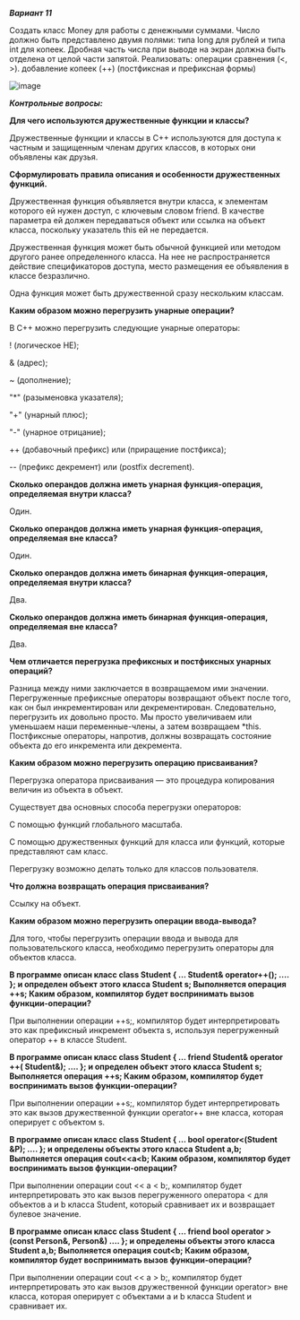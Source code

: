 ***Вариант 11***

Создать класс Money для работы с денежными суммами. Число должно быть представлено двумя полями: типа long для рублей и типа int для копеек. Дробная часть числа при выводе на экран должна быть отделена от целой части запятой. Реализовать: операции сравнения (<, >). добавление копеек (++) (постфиксная и префиксная формы)

![image](https://github.com/user-attachments/assets/5bfb29c0-dcdc-4af7-a6ec-b587c1fd5e6e)


***Контрольные вопросы:***

**Для чего используются дружественные функции и классы?**

Дружественные функции и классы в C++ используются для доступа к частным и защищенным членам других классов, в которых они объявлены как друзья.

**Сформулировать правила описания и особенности дружественных функций.**

Дружественная функция объявляется внутри класса, к элементам которого ей нужен доступ, с ключевым словом friend. В качестве параметра ей должен передаваться объект или ссылка на объект класса, поскольку указатель this ей не передается.

Дружественная функция может быть обычной функцией или методом другого ранее определенного класса. На нее не распространяется действие спецификаторов доступа, место размещения ее объявления в классе безразлично.

Одна функция может быть дружественной сразу нескольким классам.

**Каким образом можно перегрузить унарные операции?**

В C++ можно перегрузить следующие унарные операторы:

! (логическое НЕ);

& (адрес);

~ (дополнение);

"*" (разыменовка указателя);

"+" (унарный плюс);

"-" (унарное отрицание);

++ (добавочный префикс) или (приращение постфикса);

-- (префикс декремент) или (postfix decrement).

**Сколько операндов должна иметь унарная функция-операция, определяемая внутри класса?**

Один.

**Сколько операндов должна иметь унарная функция-операция, определяемая вне класса?**

Один.

**Сколько операндов должна иметь бинарная функция-операция, определяемая внутри класса?**

Два.

**Сколько операндов должна иметь бинарная функция-операция, определяемая вне класса?**

Два.

**Чем отличается перегрузка префиксных и постфиксных унарных операций?**

Разница между ними заключается в возвращаемом ими значении. Перегруженные префиксные операторы возвращают объект после того, как он был инкрементирован или декрементирован. Следовательно, перегрузить их довольно просто. Мы просто увеличиваем или уменьшаем наши переменные-члены, а затем возвращаем *this. Постфиксные операторы, напротив, должны возвращать состояние объекта до его инкремента или декремента.

**Каким образом можно перегрузить операцию присваивания?**

Перегрузка оператора присваивания — это процедура копирования величин из объекта в объект.

Существует два основных способа перегрузки операторов:

С помощью функций глобального масштаба.

С помощью дружественных функций для класса или функций, которые представляют сам класс.

Перегрузку возможно делать только для классов пользователя.

**Что должна возвращать операция присваивания?**

Ссылку на объект.

**Каким образом можно перегрузить операции ввода-вывода?**

Для того, чтобы перегрузить операции ввода и вывода для пользовательского класса, необходимо перегрузить операторы для объектов класса.

**В программе описан класс class Student { … Student& operator++(); …. }; и определен объект этого класса Student s; Выполняется операция ++s; Каким образом, компилятор будет воспринимать вызов функции-операции?**

При выполнении операции ++s;, компилятор будет интерпретировать это как префиксный инкремент объекта s, используя перегруженный оператор ++ в классе Student.

**В программе описан класс class Student { … friend Student& operator ++( Student&); …. }; и определен объект этого класса Student s; Выполняется операция ++s; Каким образом, компилятор будет воспринимать вызов функции-операции?**

При выполнении операции ++s;, компилятор будет интерпретировать это как вызов дружественной функции operator++ вне класса, которая оперирует с объектом s.

**В программе описан класс class Student { … bool operator<(Student &P); …. }; и определены объекты этого класса Student a,b; Выполняется операция cout<<a<b; Каким образом, компилятор будет воспринимать вызов функции-операции?**

При выполнении операции cout << a < b;, компилятор будет интерпретировать это как вызов перегруженного оператора < для объектов a и b класса Student, который сравнивает их и возвращает булевое значение.

**В программе описан класс class Student { … friend bool operator >(const Person&, Person&) …. }; и определены объекты этого класса Student a,b; Выполняется операция cout<b; Каким образом, компилятор будет воспринимать вызов функции-операции?**

При выполнении операции cout << a > b;, компилятор будет интерпретировать это как вызов дружественной функции operator> вне класса, которая оперирует с объектами a и b класса Student и сравнивает их.
